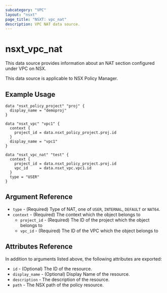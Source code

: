 ```yaml
---
subcategory: "VPC"
layout: "nsxt"
page_title: "NSXT: vpc_nat"
description: VPC NAT data source.
---
```


# nsxt_vpc_nat

This data source provides information about an NAT section configured under VPC on NSX.

This data source is applicable to NSX Policy Manager.

## Example Usage

```hcl
data "nsxt_policy_project" "proj" {
  display_name = "demoproj"
}

data "nsxt_vpc" "vpc1" {
  context {
    project_id = data.nsxt_policy_project.proj.id
  }
  display_name = "vpc1"
}

data "nsxt_vpc_nat" "test" {
  context {
    project_id = data.nsxt_policy_project.proj.id
    vpc_id     = data.nsxt_vpc.vpc1.id
  }
  type = "USER"
}
```

## Argument Reference

* `type` - (Required) Type of NAT, one of `USER`, `INTERNAL`, `DEFAULT` or `NAT64`.
* `context` - (Required) The context which the object belongs to
    * `project_id` - (Required) The ID of the project which the object belongs to
    * `vpc_id` - (Required) The ID of the VPC which the object belongs to

## Attributes Reference

In addition to arguments listed above, the following attributes are exported:

* `id` - (Optional) The ID of the resource.
* `display_name` - (Optional) Display Name of the resource.
* `description` - The description of the resource.
* `path` - The NSX path of the policy resource.

